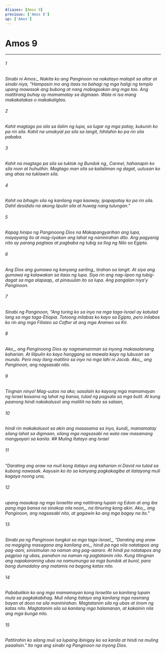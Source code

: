 ```yaml
---
Aliases: [Amos 9]
previous: ['Amos 8']
up: ['Amos']
---
```

# Amos 9

***






















###### 1 










<i class="trans-change">Sinabi ni Amos:_ Nakita ko ang Panginoon na nakatayo malapit sa altar at sinabi niya, "Hampasin mo ang itaas na bahagi ng mga haligi ng templo upang mawasak ang bubong at nang mabagsakan ang mga tao. Ang matitirang buhay ay mamamatay sa digmaan. Wala ni isa mang makakatakas o makakaligtas. 





















###### 2 










Kahit magtago pa sila sa ilalim ng lupa, sa lugar ng mga patay, kukunin ko pa rin sila. Kahit na umakyat pa sila sa langit, hihilahin ko pa rin sila pababa. 





















###### 3 










Kahit na magtago pa sila sa tuktok ng <i class="trans-change">Bundok ng_ Carmel, hahanapin ko sila roon at huhulihin. Magtago man sila sa kailaliman ng dagat, uutusan ko ang ahas na tuklawin sila. 





















###### 4 










Kahit na bihagin sila ng kanilang mga kaaway, ipapapatay ko pa rin sila. Dahil desidido na akong lipulin sila at huwag nang tulungan." 





















###### 5 










Kapag hinipo ng Panginoong Dios na Makapangyarihan ang lupa, mayayanig ito at mag-iiyakan ang lahat ng naninirahan dito. Ang pagyanig nito ay parang pagtaas at pagbaba ng tubig sa Ilog ng Nilo sa Egipto. 





















###### 6 










Ang Dios ang gumawa ng kanyang <i class="trans-change">sariling_ tirahan sa langit. At siya ang gumawa ng kalawakan sa itaas ng lupa. Siya rin ang nag-iipon ng tubig-dagat <i class="trans-change">sa mga alapaap_ at pinauulan ito sa lupa. Ang pangalan niyaʼy Panginoon. 





















###### 7 










Sinabi ng Panginoon, "Ang turing ko sa inyo na mga taga-Israel ay katulad lang sa mga taga-Etiopia. Totoong inilabas ko kayo sa Egipto, pero inilabas ko rin ang mga Filisteo sa Caftor at ang mga Arameo sa Kir. 





















###### 8 










<i class="trans-change">Ako,_ ang Panginoong Dios ay nagmamanman sa inyong makasalanang kaharian. At lilipulin ko kayo hanggang sa mawala kayo ng lubusan sa mundo. Pero may ilang matitira sa inyo na mga lahi ni Jacob. <i class="trans-change">Ako,_ ang Panginoon, ang nagsasabi nito. 





















###### 9 










Tingnan ninyo! Mag-uutos na ako; sasalain ko kayong mga mamamayan ng Israel kasama ng lahat ng bansa, tulad ng pagsala sa mga butil. At kung paanong hindi nakakalusot ang maliliit na bato sa salaan, 





















###### 10 










<i class="trans-change">hindi rin makakalusot sa akin ang masasama sa inyo, kundi_ mamamatay silang lahat sa digmaan, silang mga nagsasabi na wala raw masamang mangyayari sa kanila. ## Muling Itatayo ang Israel 





















###### 11 










"Darating ang araw na muli kong itatayo ang kaharian ni David na tulad sa kubong nawasak. Aayusin ko ito sa kanyang pagkakagiba at itatayong muli kagaya noong una, 





















###### 12 










upang masakop ng mga Israelita ang natitirang lupain ng Edom at ang iba pang mga bansa <i class="trans-change">na sinakop nila noon,_ na itinuring kong akin. <i class="trans-change">Ako,_ ang Panginoon, ang nagsasabi nito, at gagawin ko ang mga bagay na ito." 





















###### 13 










Sinabi pa ng Panginoon <i class="trans-change">tungkol sa mga taga-Israel_, "Darating ang araw <i class="trans-change">na magiging masagana ang kanilang ani_, hindi pa nga nila natatapos ang pag-aani, sinisimulan na naman ang pag-aararo. At hindi pa natatapos ang pagpisa ng ubas, panahon na naman ng pagtatanim nito. Kung titingnan ang napakaraming ubas na namumunga sa mga bundok at burol, para bang dumadaloy ang matamis na bagong katas nito. 





















###### 14 










Pababalikin ko ang mga mamamayan kong Israelita sa kanilang lupain mula sa pagkakabihag. Muli nilang itatayo ang kanilang mga nasirang bayan at doon na sila maninirahan. Magtatanim sila ng ubas at iinom ng katas nito. Magtatanim sila sa kanilang mga halamanan, at kakainin nila ang mga bunga nito. 





















###### 15 










Patitirahin ko silang muli sa lupaing ibinigay ko sa kanila at hindi na muling paaalisin." Ito nga ang sinabi ng Panginoon na inyong Dios.
